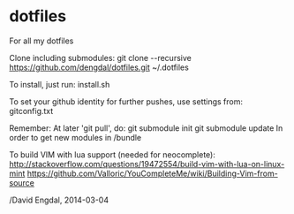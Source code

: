 dotfiles
========

For all my dotfiles

Clone including submodules: 
   git clone --recursive https://github.com/dengdal/dotfiles.git ~/.dotfiles

To install, just run:
   install.sh

To set your github identity for further pushes, use settings from:
   gitconfig.txt

Remember:
At later 'git pull', do:
   git submodule init
   git submodule update
In order to get new modules in /bundle

To build VIM with lua support (needed for neocomplete):
  http://stackoverflow.com/questions/19472554/build-vim-with-lua-on-linux-mint
  https://github.com/Valloric/YouCompleteMe/wiki/Building-Vim-from-source

/David Engdal, 2014-03-04
